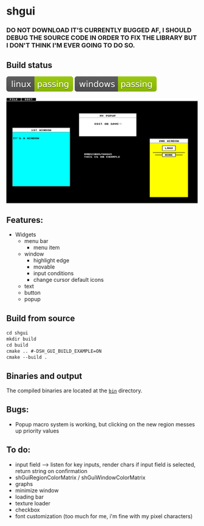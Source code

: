 # shgui

### DO NOT DOWNLOAD IT'S CURRENTLY BUGGED AF, I SHOULD DEBUG THE SOURCE CODE IN ORDER TO FIX THE LIBRARY BUT I DON'T THINK I'M EVER GOING TO DO SO.

## Build status
[![linux-status](.shci/linux-exit_code.svg)](.shci/linux-log.md)
[![windows-status](.shci/windows-exit_code.svg)](.shci/windows-log.md)

![screenshot](media/shgui-example-1.png)

## Features:
* Widgets
    * menu bar
        * menu item
    * window
        * highlight edge
        * movable
        * input conditions
        * change cursor default icons
    * text
    * button
    * popup

## Build from source
```batch
cd shgui
mkdir build
cd build
cmake .. #-DSH_GUI_BUILD_EXAMPLE=ON
cmake --build .
```

## Binaries and output 
The compiled binaries are located at the [`bin`](/bin) directory.

## Bugs:
* Popup macro system is working, but clicking on the new region messes up priority values

## To do:
* input field --> listen for key inputs, render chars if input field is selected, return string on confirmation
* shGuiRegionColorMatrix / shGuiWindowColorMatrix 
* graphs
* minimize window
* loading bar
* texture loader
* checkbox
* font customization (too much for me, i'm fine with my pixel characters)
